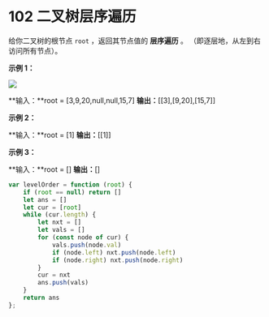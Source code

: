 # 102 二叉树层序遍历

给你二叉树的根节点 `root` ，返回其节点值的 **层序遍历** 。 （即逐层地，从左到右访问所有节点）。

**示例 1：**

![](https://assets.leetcode.com/uploads/2021/02/19/tree1.jpg)

**输入：**root = [3,9,20,null,null,15,7]
**输出：**[[3],[9,20],[15,7]]

**示例 2：**

**输入：**root = [1]
**输出：**[[1]]

**示例 3：**

**输入：**root = []
**输出：**[]


```js
var levelOrder = function (root) {
    if (root == null) return []
    let ans = []
    let cur = [root]
    while (cur.length) {
        let nxt = []
        let vals = []
        for (const node of cur) {
            vals.push(node.val)
            if (node.left) nxt.push(node.left)
            if (node.right) nxt.push(node.right)
        }
        cur = nxt
        ans.push(vals)
    }
    return ans
};
```
